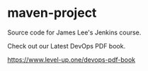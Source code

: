 # maven-project
Source code for James Lee's Jenkins course. 

Check out our Latest DevOps PDF book.

https://www.level-up.one/devops-pdf-book
